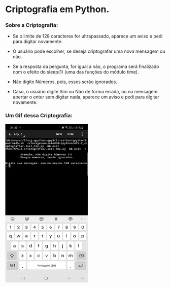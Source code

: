 # Criptografia em Python.

### Sobre a Criptografia:

* Se o limite de 128 caracteres for ultrapassado, aparece um aviso e pedi para digitar novamente.

* O usuário pode escolher, se deseja criptografar uma nova mensagem ou não.

* Se a resposta da pergunta, for igual a não, o programa será finalizado com o efeito do sleep(1) (uma das funções do módulo time).

* Não digite Números, pois, esses serão ignorados.

* Caso, o usuário digite Sim ou Não de forma errada, ou na mensagem apertar o enter sem digitar nada, aparece um aviso e pedi para digitar novamente.

### Um Gif dessa Criptografia:

<img src="APS-2_criptografia/criptografia.gif" width="260px" height="500px" />
